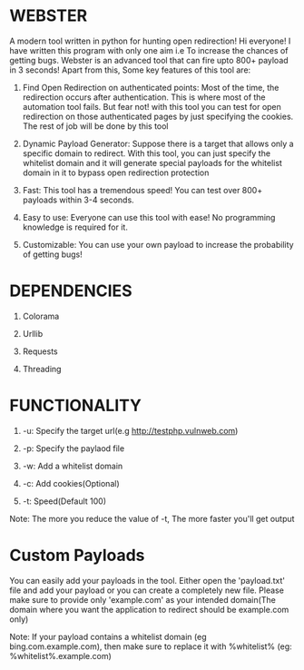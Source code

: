 # WEBSTER
A modern tool written in python for hunting open redirection!
Hi everyone! I have written this program with only one aim i.e To increase the chances of getting bugs. Webster is an advanced tool that can fire upto 800+ payload in 3 seconds! Apart from this, Some key features of this tool are:

1. Find Open Redirection on authenticated points: Most of the time, the redirection occurs after authentication. This is where most of the automation tool fails. But fear not! with this tool you can test for open redirection on those authenticated pages by just specifying the cookies. The rest of job will be done by this tool

2. Dynamic Payload Generator: Suppose there is a target that allows only a specific domain to redirect. With this tool, you can just specify the whitelist domain and it will generate special payloads for the whitelist domain in it to bypass open redirection protection

3. Fast: This tool has a tremendous speed! You can test over 800+ payloads within 3-4 seconds.

4. Easy to use: Everyone can use this tool with ease! No programming knowledge is required for it.

5. Customizable: You can use your own payload to increase the probability of getting bugs!

# DEPENDENCIES

1. Colorama

2. Urllib

3. Requests

4. Threading

# FUNCTIONALITY

1. -u: Specify the target url(e.g http://testphp.vulnweb.com)

2. -p: Specify the paylaod file

3. -w: Add a whitelist domain

4. -c: Add cookies(Optional)

5. -t: Speed(Default 100) 

Note: The more you reduce the value of -t, The more faster you'll get output

# Custom Payloads

You can easily add your payloads in the tool. Either open the 'payload.txt' file and add your payload or you can create a completely new file. Please make sure to provide only 'example.com' as your intended domain(The domain where you want the application to redirect should be example.com only)

Note: If your payload contains a whitelist domain (eg bing.com.example.com), then make sure to replace it with %whitelist% (eg: %whitelist%.example.com)
